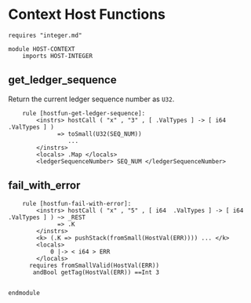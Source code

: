 # Context Host Functions

```k
requires "integer.md"

module HOST-CONTEXT
    imports HOST-INTEGER
```

## get_ledger_sequence

Return the current ledger sequence number as `U32`.

```k
    rule [hostfun-get-ledger-sequence]:
        <instrs> hostCall ( "x" , "3" , [ .ValTypes ] -> [ i64  .ValTypes ] )
              => toSmall(U32(SEQ_NUM))
                 ...
        </instrs>
        <locals> .Map </locals>
        <ledgerSequenceNumber> SEQ_NUM </ledgerSequenceNumber>
```

## fail_with_error

```k
    rule [hostfun-fail-with-error]:
        <instrs> hostCall ( "x" , "5" , [ i64  .ValTypes ] -> [ i64  .ValTypes ] ) ~> _REST
              => .K
        </instrs>
        <k> (.K => pushStack(fromSmall(HostVal(ERR)))) ... </k>
        <locals>
            0 |-> < i64 > ERR
        </locals>
      requires fromSmallValid(HostVal(ERR))
       andBool getTag(HostVal(ERR)) ==Int 3


endmodule
```